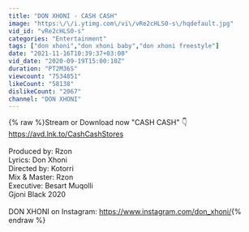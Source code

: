 ```yaml
---
title: "DON XHONI - CASH CASH"
image: "https:\/\/i.ytimg.com\/vi\/vRe2cHLS0-s\/hqdefault.jpg"
vid_id: "vRe2cHLS0-s"
categories: "Entertainment"
tags: ["don xhoni","don xhoni baby","don xhoni freestyle"]
date: "2021-11-16T10:39:37+03:00"
vid_date: "2020-09-19T15:00:10Z"
duration: "PT2M36S"
viewcount: "7534851"
likeCount: "58138"
dislikeCount: "2067"
channel: "DON XHONI"
---
```

{% raw %}Stream or Download now &quot;CASH CASH&quot; 👇<a rel="nofollow" target="blank" href="https://avd.lnk.to/CashCashStores">https://avd.lnk.to/CashCashStores</a><br /><br />Produced by: Rzon <br />Lyrics: Don Xhoni<br />Directed by: Kotorri<br />Mix &amp; Master: Rzon<br />Executive: Besart Muqolli<br />Gjoni Black 2020<br /><br />DON XHONI on Instagram: <a rel="nofollow" target="blank" href="https://www.instagram.com/don_xhoni/">https://www.instagram.com/don_xhoni/</a>{% endraw %}
